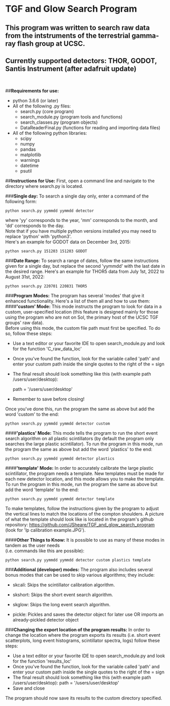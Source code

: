 # TGF and Glow Search Program
## This program was written to search raw data from the intstruments of the terrestrial gamma-ray flash group at UCSC.
## Currently supported detectors: THOR, GODOT, Santis Instrument (after adafruit update)
<br/>

##**Requirements for use:**
- python 3.6.6 (or later)
- All of the following .py files:
  - search.py (core program)
  - search_module.py (program tools and functions)
  - search_classes.py (program objects)
  - DataReaderFinal.py (functions for reading and importing data files)
- All of the following python libraries:
  - scipy
  - numpy
  - pandas
  - matplotlib
  - warnings
  - datetime
  - psutil

##**Instructions for Use:**
First, open a command line and navigate to the directory where search.py is located.

###**Single day:**
To search a single day only, enter a command of the following form:

    python search.py yymmdd yymmdd detector

where 'yy' corresponds to the year, 'mm' corresponds to the month, and 'dd' corresponds to the day.
<br/>
Note that if you have multiple python versions installed you may need to replace 'python' with 'python3'.
<br/>
Here's an example for GODOT data on December 3rd, 2015:

    python search.py 151203 151203 GODOT

###**Date Range:**
To search a range of dates, follow the same instructions given for a single day, but replace the second 'yymmdd' 
with the last date in the desired range.
Here's an example for THOR5 data from July 1st, 2022 to August 31st, 2022:

    python search.py 220701 220831 THOR5

###**Program Modes:**
The program has several 'modes' that give it enhanced functionality. Here's a list of them all and how to use them:
<br/>
####**'custom' Mode:**
This mode instructs the program to look for data in a custom, user-specified location (this feature is designed mainly 
for those using the program who are not on Sol, the primary host of the UCSC TGF groups' raw data).
<br/>
Before using this mode, the custom file path must first be specified. To do so, follow these steps:
- Use a text editor or your favorite IDE to open search_module.py and look for the function 'C_raw_data_loc'
- Once you've found the function, look for the variable called 'path' and enter your custom path inside the single 
  quotes to the right of the = sign
- The final result should look something like this (with example path /users/user/desktop):

    path = '/users/user/desktop'
- Remember to save before closing!

Once you've done this, run the program the same as above but add the word 'custom' to the end:

    python search.py yymmdd yymmdd detector custom

####**'plastics' Mode:**
This mode tells the program to run the short event search algorithm on all plastic scintillators 
(by default the program only searches the large plastic scintillator).
To run the program in this mode, run the program the same as above but add the word 'plastics' to the end:

    python search.py yymmdd yymmdd detector plastics

####**'template' Mode:**
In order to accurately calibrate the large plastic scintillator, the program needs a template. New templates must be made
for each new detector location, and this mode allows you to make the template.
<br/>
To run the program in this mode, run the program the same as above but add the word 'template' to the end:

    python search.py yymmdd yymmdd detector template

To make templates, follow the instructions given by the program to adjust the vertical lines to match the locations of
the compton shoulders. A picture of what the template should look like is located in the program's github repository:
https://github.com/JSheare/TGF_and_glow_search_program (look for 'lp calibration example.JPG').

####**Other Things to Know:**
It is possible to use as many of these modes in tandem as the user needs 
<br/>
(i.e. commands like this are possible):

    python search.py yymmdd yymmdd detector custom plastics template

###**Additional (developer) modes:**
The program also includes several bonus modes that can be used to skip various algorithms; 
they include:
- skcali: Skips the scintillator calibration algorithm.


- skshort: Skips the short event search algorithm.


- skglow: Skips the long event search algorithm.


- pickle: Pickles and saves the detector object for later use OR imports an 
  already-pickled detector object

###**Changing the export location of the program results:**
In order to change the location where the program exports its results 
(i.e. short event scatterplots, long event histograms, scintillator spectra, logs)
follow these steps:
- Use a text editor or your favorite IDE to open search_module.py and look for the function 'results_loc'
- Once you've found the function, look for the variable called 'path' and enter your custom path inside the single 
  quotes to the right of the = sign
- The final result should look something like this (with example path /users/user/desktop):
    path = '/users/user/desktop'
- Save and close

The program should now save its results to the custom directory specified.
